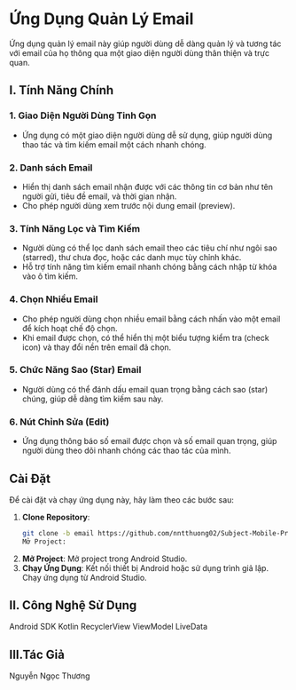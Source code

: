 # Ứng Dụng Quản Lý Email

Ứng dụng quản lý email này giúp người dùng dễ dàng quản lý và tương tác với email của họ thông qua một giao diện người dùng thân thiện và trực quan.

## I. Tính Năng Chính

### 1. Giao Diện Người Dùng Tinh Gọn
- Ứng dụng có một giao diện người dùng dễ sử dụng, giúp người dùng thao tác và tìm kiếm email một cách nhanh chóng.

### 2. Danh sách Email
- Hiển thị danh sách email nhận được với các thông tin cơ bản như tên người gửi, tiêu đề email, và thời gian nhận.
- Cho phép người dùng xem trước nội dung email (preview).

### 3. Tính Năng Lọc và Tìm Kiếm
- Người dùng có thể lọc danh sách email theo các tiêu chí như ngôi sao (starred), thư chưa đọc, hoặc các danh mục tùy chỉnh khác.
- Hỗ trợ tính năng tìm kiếm email nhanh chóng bằng cách nhập từ khóa vào ô tìm kiếm.

### 4. Chọn Nhiều Email
- Cho phép người dùng chọn nhiều email bằng cách nhấn vào một email để kích hoạt chế độ chọn.
- Khi email được chọn, có thể hiển thị một biểu tượng kiểm tra (check icon) và thay đổi nền trên email đã chọn.

### 5. Chức Năng Sao (Star) Email
- Người dùng có thể đánh dấu email quan trọng bằng cách sao (star) chúng, giúp dễ dàng tìm kiếm sau này.

### 6. Nút Chỉnh Sửa (Edit)
- Ứng dụng thông báo số email được chọn và số email quan trọng, giúp người dùng theo dõi nhanh chóng các thao tác của mình.

## Cài Đặt

Để cài đặt và chạy ứng dụng này, hãy làm theo các bước sau:

1. **Clone Repository**:
   ```bash
   git clone -b email https://github.com/nntthuong02/Subject-Mobile-Programming
   Mở Project:
2. **Mở Project**:
   Mở project trong Android Studio.
3. **Chạy Ứng Dụng**:
   Kết nối thiết bị Android hoặc sử dụng trình giả lập.
   Chạy ứng dụng từ Android Studio.
## II. Công Nghệ Sử Dụng
   Android SDK
   Kotlin
   RecyclerView
   ViewModel
   LiveData
## III.Tác Giả
   Nguyễn Ngọc Thương
